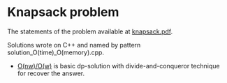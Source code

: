 # Knapsack problem

The statements of the problem available at [knapsack.pdf](knapsack.pdf).

Solutions wrote on C++ and named by pattern solution_O(time)_O(memory).cpp.

* [O(nw)/O(w)](solution_nw_w.cpp) is basic dp-solution with divide-and-conqueror technique for recover the answer.
